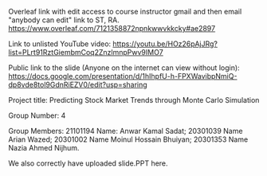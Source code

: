 Overleaf link with edit access to course instructor gmail and then email "anybody can edit" link to ST, RA.
https://www.overleaf.com/7121358872npnkwwvkkcky#ae2897

Link to unlisted YouTube video:
https://youtu.be/HOz26pAjJRg?list=PLrt91RztGiembmCoq2ZnzlmnpPwv9IMO7

Public link to the slide (Anyone on the internet can view without login):
https://docs.google.com/presentation/d/1hIhpfU-h-FPXWavibpNmiQ-dp8vde8tol9GdnRiEZV0/edit?usp=sharing

Project title:
Predicting Stock Market Trends through Monte Carlo Simulation

Group Number:
4

Group Members:
21101194 Name: Anwar Kamal Sadat;
20301039 Name Arian Wazed;
20301002 Name Moinul Hossain Bhuiyan;
20301353 Name Nazia Ahmed Nijhum.


We also correctly have uploaded slide.PPT here.